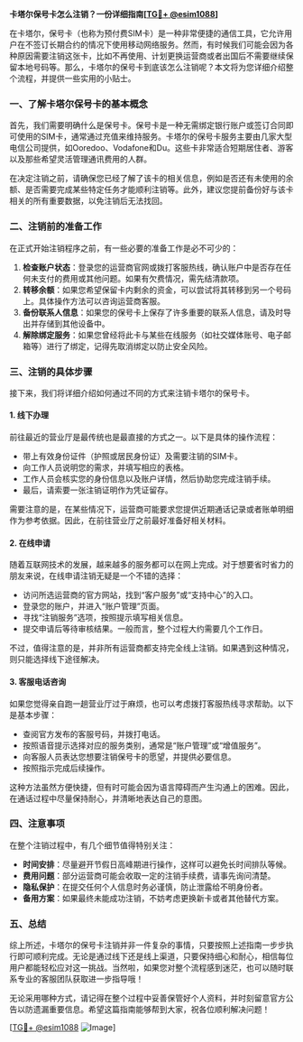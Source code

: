 **卡塔尔保号卡怎么注销？一份详细指南[[TG💪+ @esim1088](https://t.me/s/esim1088)]**

在卡塔尔，保号卡（也称为预付费SIM卡）是一种非常便捷的通信工具，它允许用户在不签订长期合约的情况下使用移动网络服务。然而，有时候我们可能会因为各种原因需要注销这张卡，比如不再使用、计划更换运营商或者出国后不需要继续保留本地号码等。那么，卡塔尔的保号卡到底该怎么注销呢？本文将为您详细介绍整个流程，并提供一些实用的小贴士。

### 一、了解卡塔尔保号卡的基本概念

首先，我们需要明确什么是保号卡。保号卡是一种无需绑定银行账户或签订合同即可使用的SIM卡，通常通过充值来维持服务。卡塔尔的保号卡服务主要由几家大型电信公司提供，如Ooredoo、Vodafone和Du。这些卡非常适合短期居住者、游客以及那些希望灵活管理通讯费用的人群。

在决定注销之前，请确保您已经了解了该卡的相关信息，例如是否还有未使用的余额、是否需要完成某些特定任务才能顺利注销等。此外，建议您提前备份好与该卡相关的所有重要数据，以免注销后无法找回。

### 二、注销前的准备工作

在正式开始注销程序之前，有一些必要的准备工作是必不可少的：

1. **检查账户状态**：登录您的运营商官网或拨打客服热线，确认账户中是否存在任何未支付的费用或其他问题。如果有欠费情况，需先结清款项。
2. **转移余额**：如果您希望保留卡内剩余的资金，可以尝试将其转移到另一个号码上。具体操作方法可以咨询运营商客服。
3. **备份联系人信息**：如果您的保号卡上保存了许多重要的联系人信息，请及时导出并存储到其他设备中。
4. **解除绑定服务**：如果您曾经将此卡与某些在线服务（如社交媒体账号、电子邮箱等）进行了绑定，记得先取消绑定以防止安全风险。

### 三、注销的具体步骤

接下来，我们将详细介绍如何通过不同的方式来注销卡塔尔的保号卡。

#### 1. 线下办理

前往最近的营业厅是最传统也是最直接的方式之一。以下是具体的操作流程：

- 带上有效身份证件（护照或居民身份证）及需要注销的SIM卡。
- 向工作人员说明您的需求，并填写相应的表格。
- 工作人员会核实您的身份信息以及账户详情，然后协助您完成注销手续。
- 最后，请索要一张注销证明作为凭证留存。

需要注意的是，在某些情况下，运营商可能要求您提供近期通话记录或者账单明细作为参考依据。因此，在前往营业厅之前最好准备好相关材料。

#### 2. 在线申请

随着互联网技术的发展，越来越多的服务都可以在网上完成。对于想要省时省力的朋友来说，在线申请注销无疑是一个不错的选择：

- 访问所选运营商的官方网站，找到“客户服务”或“支持中心”的入口。
- 登录您的账户，并进入“账户管理”页面。
- 寻找“注销服务”选项，按照提示填写相关信息。
- 提交申请后等待审核结果。一般而言，整个过程大约需要几个工作日。

不过，值得注意的是，并非所有运营商都支持完全线上注销。如果遇到这种情况，则只能选择线下途径解决。

#### 3. 客服电话咨询

如果您觉得亲自跑一趟营业厅过于麻烦，也可以考虑拨打客服热线寻求帮助。以下是基本步骤：

- 查阅官方发布的客服号码，并拨打电话。
- 按照语音提示选择对应的服务类别，通常是“账户管理”或“增值服务”。
- 向客服人员表达您想要注销保号卡的愿望，并提供必要信息。
- 按照指示完成后续操作。

这种方法虽然方便快捷，但有时可能会因为语言障碍而产生沟通上的困难。因此，在通话过程中尽量保持耐心，并清晰地表达自己的意图。

### 四、注意事项

在整个注销过程中，有几个细节值得特别关注：

- **时间安排**：尽量避开节假日高峰期进行操作，这样可以避免长时间排队等候。
- **费用问题**：部分运营商可能会收取一定的注销手续费，请事先询问清楚。
- **隐私保护**：在提交任何个人信息时务必谨慎，防止泄露给不明身份者。
- **备用方案**：如果最终未能成功注销，不妨考虑更换新卡或者其他替代方案。

### 五、总结

综上所述，卡塔尔的保号卡注销并非一件复杂的事情，只要按照上述指南一步步执行即可顺利完成。无论是通过线下还是线上渠道，只要保持细心和耐心，相信每位用户都能轻松应对这一挑战。当然啦，如果您对整个流程感到迷茫，也可以随时联系专业的客服团队获取进一步指导哦！

无论采用哪种方式，请记得在整个过程中妥善保管好个人资料，并时刻留意官方公告以防遗漏重要信息。希望这篇指南能够帮到大家，祝各位顺利解决问题！

[[TG💪+ @esim1088](https://t.me/s/esim1088) ![Image](https://i.postimg.cc/4NQfJmqS/Snipaste-2025-05-13-00-14-12.png)]